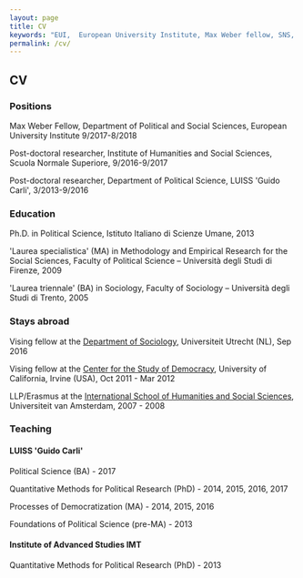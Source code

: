 ```yaml
---
layout: page
title: CV
keywords: "EUI,  European University Institute, Max Weber fellow, SNS, Scuola Normale Superiore, LUISS, LUISS Guido Carli, post-doc, mario quaranta, publications, cv, CV, political science, sociology, political sociology, political protest, economic crisis, political participation, research, articles, article, Scuola Normale Superiore, book, books, conference, paper, researchgate, academia, googe scholar, scholar, dipartimento di scienze politiche, department of political science, democracy, political, social, european, participation, political science, social media"
permalink: /cv/
---
```


## CV

### [](#positions)Positions

Max Weber Fellow, Department of Political and Social Sciences, European University Institute 9/2017-8/2018

Post-doctoral researcher, Institute of Humanities and Social Sciences, Scuola Normale Superiore, 9/2016-9/2017

Post-doctoral researcher, Department of Political Science, LUISS 'Guido Carli', 3/2013-9/2016

### [](#education)Education

Ph.D. in Political Science, Istituto Italiano di Scienze Umane, 2013

'Laurea specialistica' (MA) in Methodology and Empirical Research for the Social Sciences, Faculty of Political Science – Università degli Studi di Firenze, 2009

'Laurea triennale' (BA) in Sociology, Faculty of Sociology – Università degli Studi di Trento, 2005

### [](#abroad)Stays abroad

Vising fellow at the <a href="http://www.uu.nl/en/organisation/faculty-of-social-and-behavioural-sciences/about-the-faculty/departments/sociology">Department of Sociology</a>, Universiteit Utrecht (NL), Sep 2016

Vising fellow at the <a href="http://www.democracy.uci.edu">Center for the Study of Democracy</a>, University of California, Irvine (USA), Oct 2011 - Mar 2012

LLP/Erasmus at the <a href="http://gsss.uva.nl">International School of Humanities and Social Sciences</a>, Universiteit van Amsterdam, 2007 - 2008

### [](#teaching)Teaching

#### LUISS 'Guido Carli'

Political Science (BA) - 2017

Quantitative Methods for Political Research (PhD) - 2014, 2015, 2016, 2017

Processes of Democratization (MA) -  2014, 2015, 2016

Foundations of Political Science (pre-MA) - 2013

#### Institute of Advanced Studies IMT

Quantitative Methods for Political Research (PhD) - 2013
